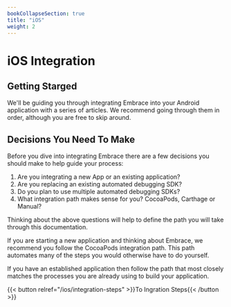 ```yaml
---
bookCollapseSection: true
title: "iOS"
weight: 2
---
```


# iOS Integration

## Getting Starged

We'll be guiding you through integrating Embrace into your Android application
with a series of articles. We recommend going through them in order, although
you are free to skip around. 

## Decisions You Need To Make

Before you dive into integrating Embrace there are a few decisions you should
make to help guide your process:

1. Are you integrating a new App or an existing application?
1. Are you replacing an existing automated debugging SDK?
1. Do you plan to use multiple automated debugging SDKs?
1. What integration path makes sense for you?  CocoaPods, Carthage or Manual?

Thinking about the above questions will help to define the path you will take
through this documentation.  

If you are starting a new application and thinking about Embrace, we recommend
you follow the CocoaPods integration path.  This path automates many of the
steps you would otherwise have to do yourself.

If you have an established application then follow the path that most closely
matches the processes you are already using to build your application.

{{< button relref="/ios/integration-steps" >}}To Ingration Steps{{< /button >}}
